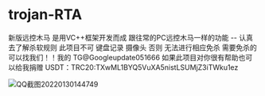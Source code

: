 # trojan-RTA
新版远控木马
是用VC++框架开发而成
跟往常的PC远控木马一样的功能 --
认真去了解杀软规则 此项目不可 键盘记录 摄像头 否则 无法进行相应免杀
需要免杀的可以找我们！！我的 TG@Googleupdate051666
如果此项目对你很有帮助也可以给我捐赠 USDT：TRC20:TXwML1BYQ5VuXA5nistLSUMjZ3iTWku1ez




![QQ截图20220130144749](https://user-images.githubusercontent.com/67464359/151690219-2960f9ea-a338-4d75-bb89-7fc4c5f0b3f3.png)
